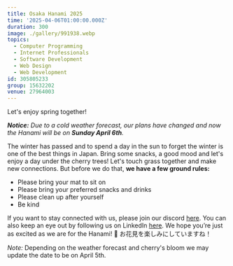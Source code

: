 ```yaml
---
title: Osaka Hanami 2025
time: '2025-04-06T01:00:00.000Z'
duration: 300
image: ./gallery/991938.webp
topics:
  - Computer Programming
  - Internet Professionals
  - Software Development
  - Web Design
  - Web Development
id: 305805233
group: 15632202
venue: 27964003
---
```


Let's enjoy spring together!

***Notice:*** _Due to a cold weather forecast, our plans have changed and now the Hanami will be on **Sunday April 6th**._

The winter has passed and to spend a day in the sun to forget the winter is one of the best things in Japan. Bring some snacks, a good mood and let's enjoy a day under the cherry trees!
Let's touch grass together and make new connections.
But before we do that, **we have a few ground rules:**

* Please bring your mat to sit on
* Please bring your preferred snacks and drinks
* Please clean up after yourself
* Be kind

If you want to stay connected with us, please join our discord [here](https://discord.gg/dncTu75rvM). You can also keep an eye out by following us on LinkedIn [here](https://www.linkedin.com/company/owddm-kwddm/).
We hope you’re just as excited as we are for the Hanami! 🌸 お花見を楽しみにしていますね！

*Note:* Depending on the weather forecast and cherry's bloom we may update the date to be on April 5th.

